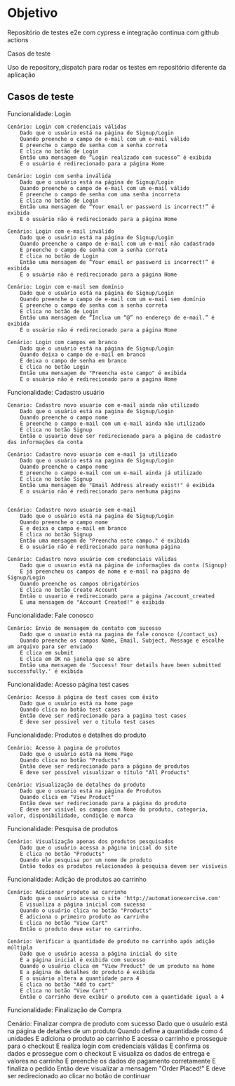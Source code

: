 # Objetivo

Repositório de testes e2e com cypress e integração continua com github actions

Casos de teste

Uso de repository_dispatch para rodar os testes em repositório diferente da aplicação

## Casos de teste

Funcionalidade: Login

    Cenário: Login com credenciais válidas
        Dado que o usuário está na página de Signup/Login
        Quando preenche o campo de e-mail com um e-mail válido
        E preenche o campo de senha com a senha correta
        E clica no botão de Login
        Então uma mensagem de “Login realizado com sucesso” é exibida
        E o usuário é redirecionado para a página Home

    Cenário: Login com senha inválida
        Dado que o usuário está na página de Signup/Login
        Quando preenche o campo de e-mail com um e-mail válido
        E preenche o campo de senha com uma senha incorreta
        E clica no botão de Login
        Então uma mensagem de “Your email or password is incorrect!” é exibida
        E o usuário não é redirecionado para a página Home

    Cenário: Login com e-mail inválido
        Dado que o usuário está na página de Signup/Login
        Quando preenche o campo de e-mail com um e-mail não cadastrado
        E preenche o campo de senha com a senha correta
        E clica no botão de Login
        Então uma mensagem de “Your email or password is incorrect!” é exibida
        E o usuário não é redirecionado para a página Home

    Cenário: Login com e-mail sem domínio
        Dado que o usuário está na página de Signup/Login
        Quando preenche o campo de e-mail com um e-mail sem domínio
        E preenche o campo de senha com a senha correta
        E clica no botão de Login
        Então uma mensagem de “Inclua um “@” no endereço de e-mail.” é exibida
        E o usuário não é redirecionado para a página Home

    Cenário: Login com campos em branco
        Dado que o usuário está na página de Signup/Login
        Quando deixa o campo de e-mail em branco
        E deixa o campo de senha em branco
        E clica no botão Login
        Então uma mensagem de "Preencha este campo" é exibida
        E o usuário não é redirecionado para a pagina Home

	
Funcionalidade: Cadastro usuário

	Cenario: Cadastro novo usuario com e-mail ainda não utilizado
		Dado que o usuário está na pagina de Signup/Login
		Quando preenche o campo nome
		E preenche o campo e-mail com um e-mail ainda não utilizado
		E clica no botão Signup
		Então o usuario deve ser redirecionado para a página de cadastro das informações da conta

	Cenário: Cadastro novo usuario com e-mail ja utilizado
		Dado que o usuário está na pagina de Signup/Login
		Quando preenche o campo nome
		E preenche o campo e-mail com um e-mail ainda já utilizado
		E clica no botão Signup
		Então uma mensagem de "Email Address already exist!" é exibida
		E o usuário não é redirecionado para nenhuma página


	Cenário: Cadastro novo usuario sem e-mail 
		Dado que o usuário está na pagina de Signup/Login
		Quando preenche o campo nome
		E e deixa o campo e-mail em branco
		E clica no botão Signup
		Então uma mensagem de "Preencha este campo." é exibida
		E o usuário não é redirecionado para nenhuma página

	Cenário: Cadastro novo usuário com credenciais válidas
		Dado que o usuario está na página de informações da conta (Signup)
		E já preencheu os campos de nome e e-mail na página de Signup/Login
		Quando preenche os campos obrigatórios
		E clica no botão Create Account
		Então o usuario é redirecionado para a página /account_created
		E uma mensagem de "Account Created!" é exibida

Funcionalidade: Fale conosco

    Cenário: Envio de mensagem de contato com sucesso
		Dado que o usuario está na pagina de fale conosco (/contact_us)
		Quando preenche os campos Name, Email, Subject, Message e escolhe um arquivo para ser enviado
		E clica em submit
		E clica em OK na janela que se abre
		Então uma mensagem de 'Success! Your details have been submitted successfully.' é exibida

Funcionalidade: Acesso página test cases

    Cenário: Acesso à página de test cases com êxito
        Dado que o usuário está na home page
        Quando clica no botão test cases
        Então deve ser redirecionado para a pagina test cases
        E deve ser possivel ver o titulo test cases

Funcionalidade: Produtos e detalhes do produto

    Cenário: Acesso à pagina de produtos
        Dado que o usuário está na Home Page
        Quando clica no botão "Products"
        Então deve ser redirecionado para a página de produtos
        E deve ser possível visualizar o título "All Products"

    Cenário: Visualização de detalhes do produto
		Dado que o usuario está na página de Produtos
		Quando clica em "View Product"
		Então deve ser redirecionado para a página do produto
		E deve ser visivel os campos com Nome do produto, categoria, valor, disponibilidade, condição e marca

Funcionalidade: Pesquisa de produtos

    Cenário: Visualização apenas dos produtos pesquisados
        Dado que o usuário acessa a página inicial do site
        E clica no botão "Products"
        Quando ele pesquisa por um nome de produto
        Então todos os produtos relacionados à pesquisa devem ser visíveis

Funcionalidade: Adição de produtos ao carrinho

    Cenário: Adicionar produto ao carrinho
        Dado que o usuário acessa o site 'http://automationexercise.com'
        E visualiza a página inicial com sucesso
        Quando o usuário clica no botão "Products"
        E adiciona o primeiro produto ao carrinho
        E clica no botão "View Cart"
        Então o produto deve estar no carrinho.

    Cenário: Verificar a quantidade de produto no carrinho após adição múltipla
        Dado que o usuário acessa a página inicial do site
        E a página inicial é exibida com sucesso
        Quando o usuário clica em "View Product" de um produto na home
        E a página de detalhes do produto é exibida
        E o usuário altera a quantidade para 4
        E clica no botão "Add to cart"
        E clica no botão "View Cart"
        Então o carrinho deve exibir o produto com a quantidade igual a 4

Funcionalidade: Finalização de Compra

  Cenário: Finalizar compra de produto com sucesso
    Dado que o usuário está na página de detalhes de um produto
    Quando define a quantidade como 4 unidades
    E adiciona o produto ao carrinho
    E acessa o carrinho e prossegue para o checkout
    E realiza login com credenciais válidas
    E confirma os dados e prossegue com o checkout
    E visualiza os dados de entrega e valores no carrinho
    E preenche os dados de pagamento corretamente
    E finaliza o pedido
    Então deve visualizar a mensagem "Order Placed!"
    E deve ser redirecionado ao clicar no botão de continuar
